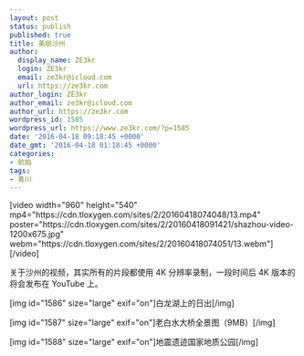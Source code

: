 ```yaml
---
layout: post
status: publish
published: true
title: 美丽沙州
author:
  display_name: ZE3kr
  login: ZE3kr
  email: ze3kr@icloud.com
  url: https://ze3kr.com
author_login: ZE3kr
author_email: ze3kr@icloud.com
author_url: https://ze3kr.com
wordpress_id: 1585
wordpress_url: https://www.ze3kr.com/?p=1585
date: '2016-04-18 09:18:45 +0000'
date_gmt: '2016-04-18 01:18:45 +0000'
categories:
- 航拍
tags:
- 青川
---
```

<p>[video width="960" height="540" mp4="https://cdn.tloxygen.com/sites/2/20160418074048/13.mp4" poster="https://cdn.tloxygen.com/sites/2/20160418091421/shazhou-video-1200x675.jpg" webm="https://cdn.tloxygen.com/sites/2/20160418074051/13.webm"][/video]</p>
<p>关于沙州的视频，其实所有的片段都使用 4K 分辨率录制，一段时间后 4K 版本的将会发布在 YouTube 上。</p>
<p><!--more--></p>
<p>[img id="1586" size="large" exif="on"]白龙湖上的日出[/img]</p>
<p>[img id="1587" size="large" exif="on"]老白水大桥全景图（9MB）[/img]</p>
<p>[img id="1588" size="large" exif="on"]地震遗迹国家地质公园[/img]</p>
